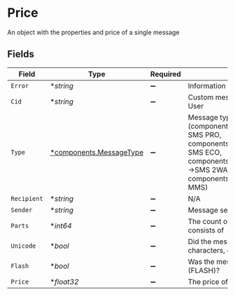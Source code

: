 # Price

An object with the properties and price of a single message


## Fields

| Field                                                                                                                                                                         | Type                                                                                                                                                                          | Required                                                                                                                                                                      | Description                                                                                                                                                                   | Example                                                                                                                                                                       |
| ----------------------------------------------------------------------------------------------------------------------------------------------------------------------------- | ----------------------------------------------------------------------------------------------------------------------------------------------------------------------------- | ----------------------------------------------------------------------------------------------------------------------------------------------------------------------------- | ----------------------------------------------------------------------------------------------------------------------------------------------------------------------------- | ----------------------------------------------------------------------------------------------------------------------------------------------------------------------------- |
| `Error`                                                                                                                                                                       | **string*                                                                                                                                                                     | :heavy_minus_sign:                                                                                                                                                            | Information about a possible error                                                                                                                                            | <nil>                                                                                                                                                                         |
| `Cid`                                                                                                                                                                         | **string*                                                                                                                                                                     | :heavy_minus_sign:                                                                                                                                                            | Custom message ID assigned by the User                                                                                                                                        | custom-id-A44445T                                                                                                                                                             |
| `Type`                                                                                                                                                                        | [*components.MessageType](../../models/components/messagetype.md)                                                                                                             | :heavy_minus_sign:                                                                                                                                                            | Message type (components.MessageTypeSmsPro -> SMS PRO, components.MessageTypeSmsEco -> SMS ECO, components.MessageTypeSmsTwoWay ->SMS 2WAY, components.MessageTypeMms -> MMS) | 1                                                                                                                                                                             |
| `Recipient`                                                                                                                                                                   | **string*                                                                                                                                                                     | :heavy_minus_sign:                                                                                                                                                            | N/A                                                                                                                                                                           | +48999999999                                                                                                                                                                  |
| `Sender`                                                                                                                                                                      | **string*                                                                                                                                                                     | :heavy_minus_sign:                                                                                                                                                            | Message sender name                                                                                                                                                           | Bramka SMS                                                                                                                                                                    |
| `Parts`                                                                                                                                                                       | **int64*                                                                                                                                                                      | :heavy_minus_sign:                                                                                                                                                            | The count of parts that message consists of                                                                                                                                   | 1                                                                                                                                                                             |
| `Unicode`                                                                                                                                                                     | **bool*                                                                                                                                                                       | :heavy_minus_sign:                                                                                                                                                            | Did the message contain special characters, e.g. Polish diacritics?                                                                                                           | true                                                                                                                                                                          |
| `Flash`                                                                                                                                                                       | **bool*                                                                                                                                                                       | :heavy_minus_sign:                                                                                                                                                            | Was the message sent with class 0 (FLASH)?                                                                                                                                    | false                                                                                                                                                                         |
| `Price`                                                                                                                                                                       | **float32*                                                                                                                                                                    | :heavy_minus_sign:                                                                                                                                                            | The price of message (in PLN)                                                                                                                                                 | 0.16                                                                                                                                                                          |
